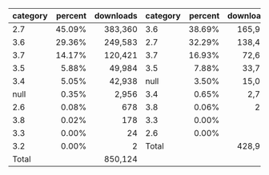 | category | percent | downloads | category | percent | downloads | category | percent | downloads |
|----------|--------:|----------:|----------|--------:|----------:|----------|--------:|----------:|
|      2.7 |  45.09% |   383,360 |      3.6 |  38.69% |   165,974 |      3.6 |  56.17% |   258,994 |
|      3.6 |  29.36% |   249,583 |      2.7 |  32.29% |   138,492 |      3.7 |  40.72% |   187,724 |
|      3.7 |  14.17% |   120,421 |      3.7 |  16.93% |    72,631 | null     |   2.86% |    13,187 |
|      3.5 |   5.88% |    49,984 |      3.5 |   7.88% |    33,783 |      3.8 |   0.14% |       659 |
|      3.4 |   5.05% |    42,938 | null     |   3.50% |    15,021 |      2.7 |   0.06% |       255 |
| null     |   0.35% |     2,956 |      3.4 |   0.65% |     2,794 |      3.5 |   0.05% |       216 |
|      2.6 |   0.08% |       678 |      3.8 |   0.06% |       252 |      3.4 |   0.00% |        15 |
|      3.8 |   0.02% |       178 |      3.3 |   0.00% |         8 |      3.3 |   0.00% |         8 |
|      3.3 |   0.00% |        24 |      2.6 |   0.00% |         6 |      2.6 |   0.00% |         6 |
|      3.2 |   0.00% |         2 | Total    |         |   428,961 | Total    |         |   461,064 |
| Total    |         |   850,124 |		
		
